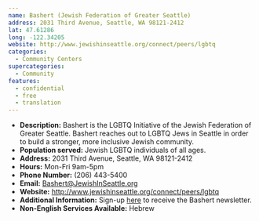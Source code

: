 ```yaml
---
name: Bashert (Jewish Federation of Greater Seattle)
address: 2031 Third Avenue, Seattle, WA 98121-2412
lat: 47.61286
long: -122.34205
website: http://www.jewishinseattle.org/connect/peers/lgbtq
categories:
  - Community Centers
supercategories:
  - Community
features:
  - confidential
  - free
  - translation
---
```

- **Description:** Bashert is the LGBTQ Initiative of the Jewish Federation of Greater Seattle. Bashert reaches out to LGBTQ Jews in Seattle in order to build a stronger, more inclusive Jewish community.
- **Population served:** Jewish LGBTQ individuals of all ages.
- **Address:** 2031 Third Avenue, Seattle, WA 98121-2412
- **Hours:** Mon-Fri 9am-5pm
- **Phone Number:** (206) 443-5400
- **Email:** Bashert@JewishInSeattle.org
- **Website:** <http://www.jewishinseattle.org/connect/peers/lgbtq>
- **Additional Information:** Sign-up [here](http://www.jewishinseattle.org/connect/enews-signup) to receive the Bashert newsletter.
- **Non-English Services Available:** Hebrew
